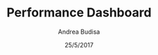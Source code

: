 ---
title: Performance Dashboard
description: Performance Dashboard provides a quick view of real-time performance values for all monitored servers.
author: Andrea Budisa
date: 25/5/2017
---